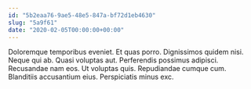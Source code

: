 ```yaml
---
id: "5b2eaa76-9ae5-48e5-847a-bf72d1eb4630"
slug: "5a9f61"
date: "2020-02-05T00:00:00+00:00"
---
```


Doloremque temporibus eveniet. Et quas porro. Dignissimos quidem nisi. Neque qui ab. Quasi voluptas aut. Perferendis possimus adipisci. Recusandae nam eos. Ut voluptas quis. Repudiandae cumque cum. Blanditiis accusantium eius. Perspiciatis minus exc.
